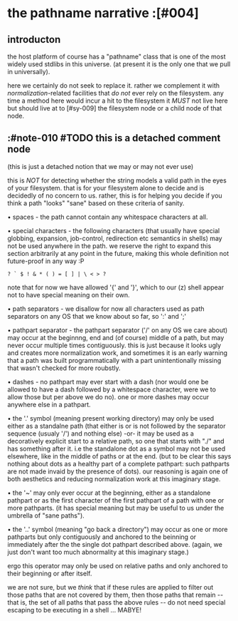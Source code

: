 # the pathname narrative :[#004]

## introducton

the host platform of course has a "pathname" class that is one of the
most widely used stdlibs in this universe. (at present it is the only
one that we pull in universally).

here we certainly do not seek to replace it. rather we complement it
with *normalization*-related facilities that *do not* ever rely on the
filesystem. any time a method here would incur a hit to the filesystem it
*MUST* not live here but should live at to [#sy-009] the filesystem node
or a child node of that node.




## :#note-010 #TODO this is a detached comment node

(this is just a detached notion that we may or may not ever use)

this is *NOT* for detecting whether the string models a valid path in
the eyes of your filesystem. that is for your filesystem alone to decide
and is decidedly of no concern to us. rather, this is for helping you
decide if you think a path "looks" "sane" based on these criteria of
sanity.

• spaces - the path cannot contain any whitespace characters at all.

• special characters - the following characters (that usually have special
  globbing, expansion, job-control, redirection etc semantics in shells)
  may not be used anywhere in the path. we reserve the right to expand
  this section arbitrarily at any point in the future, making this whole
  definition not future-proof in any way :P

    ? ` $ ! & * ( ) = [ ] | \ < > ?

  note that for now we have allowed '{' and '}', which to our (z) shell
  appear not to have special meaning on their own.

• path separators - we disallow for now all characters used as path
  separators on any OS that we know about so far, so ':' and ';'

• pathpart separator - the pathpart separator ('/' on any OS we care about)
  may occur at the beginnng, end and (of course) middle of a path, but may
  never occur multiple times contiguously. this is just because it looks
  ugly and creates more normalization work, and sometimes it is an early
  warning that a path was built programmatically with a part unintentionally
  missing that wasn't checked for more roubstly.

• dashes - no pathpart may ever start with a dash (nor would one be
  allowed to have a dash followed by a whitespace character, were we to
  allow those but per above we do no). one or more dashes may occur
  anywhere else in a pathpart.

• the '.' symbol (meaning present working directory) may only be used
  either as a standalne path (that either is or is not followed by the
  separator sequence (usualy '/') and nothing else) -or- it may be used as
  a decoratively explicit start to a relative path, so one that starts
  with "./" and has something after it. i.e the standalone dot as a
  symbol may not be used elsewhere, like in the middle of paths or at
  the end. (but to be clear this says nothing about dots as a healthy part
  of a complete pathpart: such pathparts are not made invaid by the
  presence of dots). our reasoning is again one of both aesthetics and
  reducing normalization work at this imaginary stage.

• the '~' may only ever occur at the beginning, either as a standalone
  pathpart or as the first character of the first pathpart of a path
  with one or more pathparts. (it has special meaning but may be useful
  to us under the umbrella of "sane paths").

• the '..' symbol (meaning "go back a directory") may occur as one or
  more pathparts but only contiguously and anchored to the beinning or
  immediately after the the single dot pathpart described above. (again,
  we just don't want too much abnormality at this imaginary stage.)

  ergo this operator may only be used on relative paths and only
  anchored to their beginning or after itself.


we are not sure, but we *think* that if these rules are applied to
filter out those paths that are not covered by them, then those paths that
remain -- that is, the set of all paths that pass the above rules --
do not need special escaping to be executing in a shell ... MABYE!
